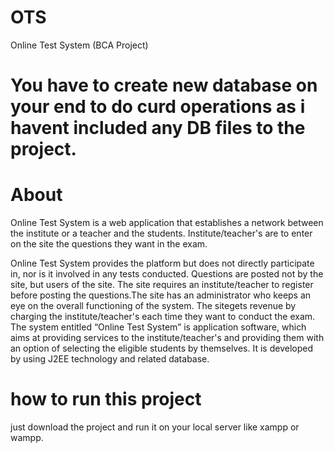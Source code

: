 # OTS
Online Test System (BCA Project)

# You have to create new database on your end to do curd operations as i havent included any DB files to the project.

# About
Online Test System is a web application that establishes a network between the institute or a teacher and the students. Institute/teacher's are to enter on the site the questions they want in the exam.

Online Test System provides the platform but does not directly participate in, nor is it involved in any tests conducted. Questions are posted not by the site, but users of the site. The site requires an institute/teacher to register before posting the questions.The site has an administrator who keeps an eye on the overall functioning of the system. The sitegets revenue by charging the institute/teacher's each time they want to conduct the exam. The system entitled “Online Test System” is application software, which aims at providing services to the institute/teacher's and providing them with an option of selecting the eligible students by themselves. It is developed by using J2EE technology and related database.
# how to run this project
just download the project and run it on your local server like xampp or wampp.
